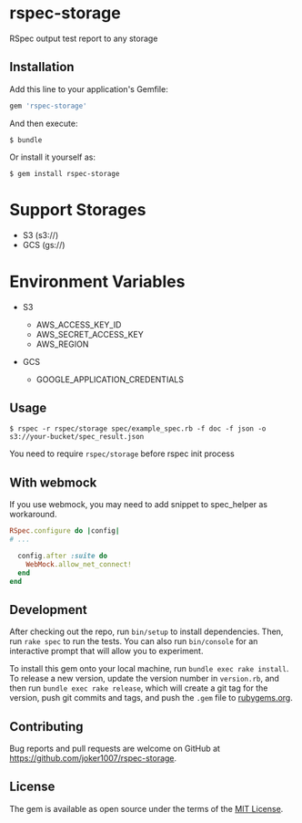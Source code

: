 # rspec-storage

RSpec output test report to any storage

## Installation

Add this line to your application's Gemfile:

```ruby
gem 'rspec-storage'
```

And then execute:

    $ bundle

Or install it yourself as:

    $ gem install rspec-storage

# Support Storages

- S3 (s3://)
- GCS (gs://)

# Environment Variables

- S3
  - AWS_ACCESS_KEY_ID
  - AWS_SECRET_ACCESS_KEY
  - AWS_REGION

- GCS
  - GOOGLE_APPLICATION_CREDENTIALS

## Usage

```
$ rspec -r rspec/storage spec/example_spec.rb -f doc -f json -o s3://your-bucket/spec_result.json
```

You need to require `rspec/storage` before rspec init process

## With webmock

If you use webmock, you may need to add snippet to spec_helper as workaround.

```ruby
RSpec.configure do |config|
# ...

  config.after :suite do
    WebMock.allow_net_connect!
  end
end
```

## Development

After checking out the repo, run `bin/setup` to install dependencies. Then, run `rake spec` to run the tests. You can also run `bin/console` for an interactive prompt that will allow you to experiment.

To install this gem onto your local machine, run `bundle exec rake install`. To release a new version, update the version number in `version.rb`, and then run `bundle exec rake release`, which will create a git tag for the version, push git commits and tags, and push the `.gem` file to [rubygems.org](https://rubygems.org).

## Contributing

Bug reports and pull requests are welcome on GitHub at https://github.com/joker1007/rspec-storage.


## License

The gem is available as open source under the terms of the [MIT License](http://opensource.org/licenses/MIT).


